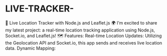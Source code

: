 # LIVE-TRACKER-
🚀 Live Location Tracker with Node.js and Leaflet.js 🌍  I’m excited to share my latest project: a real-time location tracking application using Node.js, Socket.io, and Leaflet.js! 🗺️  Features: Real-time Location Updates: Utilizing the Geolocation API and Socket.io, this app sends and receives live location data. Dynamic Mapping: 
